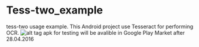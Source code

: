 # Tess-two_example
tess-two usage example. This Android project use Tesseract for performing OCR. 
![alt tag](http://s32.postimg.org/dzcyc1fet/image.png)
apk for testing will be avalible in Google Play Market after 28.04.2016
